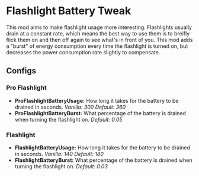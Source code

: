 # Flashlight Battery Tweak

This mod aims to make flashlight usage more interesting. Flashlights usually drain at a constant rate, which means the best way to use them is to breifly flick them on and then off again to see what's in front of you. This mod adds a "burst" of energy consumption every time the flashlight is turned on, but decreases the power consumption rate slightly to compensate.

## Configs

### Pro Flashlight

* **ProFlashlightBatteryUsage:** How long it takes for the battery to be drained in seconds. *Vanilla: 300 Default: 360*
* **ProFlashlightBatteryBurst:** What percentage of the battery is drained when turning the flashlight on. *Default: 0.05*

### Flashlight

* **FlashlightBatteryUsage:** How long it takes for the battery to be drained in seconds. *Vanilla: 140 Default: 180*
* **FlashlightBatteryBurst:** What percentage of the battery is drained when turning the flashlight on. *Default: 0.03*

